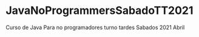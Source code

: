 # JavaNoProgrammersSabadoTT2021
Curso de Java Para no programadores turno tardes Sabados 2021 Abril
